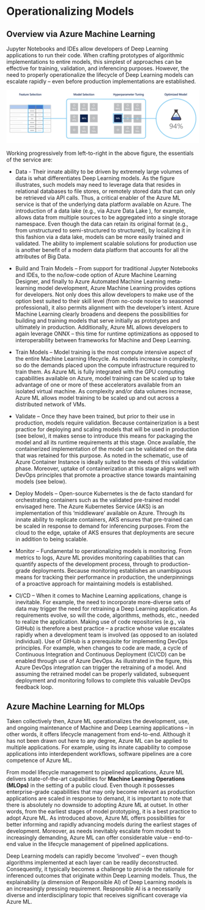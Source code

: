 # Operationalizing Models 

## Overview via Azure Machine Learning 

Jupyter Notebooks and IDEs allow developers of Deep Learning applications to run their code. When crafting prototypes of algorithmic implementations to entire models, this simplest of approaches can be effective for training, validation, and inferencing purposes. However, the need to properly operationalize the lifecycle of Deep Learning models can escalate rapidly – even before production implementations are established. 

![AML Overview](https://raw.githubusercontent.com/ianl-terawe/academy/main/datascience/mlops/media/automl.png "AML Overview")

Working progressively from left-to-right in the above figure, the essentials of the service are:

- Data - Their innate ability to be driven by extremely large volumes of data is what differentiates Deep Learning models. As the figure illustrates, such models may need to leverage data that resides in relational databases to file stores, or remotely stored data that can only be retrieved via API calls. Thus, a critical enabler of the Azure ML service is that of the underlying data platform available on Azure. The introduction of a data lake (e.g., via Azure Data Lake ), for example, allows data from multiple sources to be aggregated into a single storage namespace. Even though the data can retain its original format (e.g., from unstructured to semi-structured to structured), by localizing it in this fashion via a data lake, models can be more easily trained and validated. The ability to implement scalable solutions for production use is another benefit of a modern data platform that accounts for all the attributes of Big Data. 

- Build and Train Models – From support for traditional Jupyter Notebooks and IDEs, to the no/low-code option of Azure Machine Learning Designer, and finally to Azure Automated Machine Learning meta-learning model development, Azure Machine Learning provides options for developers. Not only does this allow developers to make use of the option best suited to their skill level (from no-code novice to seasoned professional), it also permits alignment with the developer’s intent.  Azure Machine Learning clearly broadens and deepens the possibilities for building and training models that serve initially as prototypes and ultimately in production. Additionally, Azure ML allows developers to again leverage ONNX – this time for runtime optimizations as opposed to interoperability between frameworks for Machine and Deep Learning. 

- Train Models – Model training is the most compute intensive aspect of the entire Machine Learning lifecycle. As models increase in complexity, so do the demands placed upon the compute infrastructure required to train them.  As Azure ML is fully integrated with the GPU computing capabilities available on Azure, model training can be scaled up to take advantage of one or more of these accelerators available from an isolated virtual machine. As complexity and/or data volumes increase, Azure ML allows model training to be scaled up and out across a distributed network of VMs.

- Validate – Once they have been trained, but prior to their use in production, models require validation.  Because containerization is a best practice for deploying and scaling models that will be used in production (see below), it makes sense to introduce this means for packaging the model and all its runtime requirements at this stage. Once available, the containerized implementation of the model can be validated on the data that was retained for this purpose. As noted in the schematic, use of Azure Container Instance is ideally suited to the needs of this validation phase. Moreover, uptake of containerization at this stage aligns well with DevOps principles that promote a proactive stance towards maintaining models (see below). 

- Deploy Models – Open-source Kubernetes is the de facto standard for orchestrating containers such as the validated pre-trained model envisaged here. The Azure Kubernetes Service (AKS) is an implementation of this ‘middleware’ available on Azure. Through its innate ability to replicate containers, AKS ensures that pre-trained can be scaled in response to demand for inferencing purposes.  From the cloud to the edge, uptake of AKS ensures that deployments are secure in addition to being scalable. 

- Monitor – Fundamental to operationalizing models is monitoring. From metrics to logs, Azure ML provides monitoring capabilities that can quantify aspects of the development process, through to production-grade deployments. Because monitoring establishes an unambiguous means for tracking their performance in production, the underpinnings of a proactive approach for maintaining models is established. 

- CI/CD – When it comes to Machine Learning applications, change is inevitable. For example, the need to incorporate more-diverse sets of data may trigger the need for retraining a Deep Learning application. As requirements evolve, so will the code, algorithms, methods, etc., needed to realize the application. Making use of code repositories (e.g., via GitHub) is therefore a best practice – a practice whose value escalates rapidly when a development team is involved (as opposed to an isolated individual). Use of GitHub is a prerequisite for implementing DevOps principles. For example, when changes to code are made, a cycle of Continuous Integration and Continuous Deployment (CI/CD) can be enabled through use of Azure DevOps. As illustrated in the figure, this Azure DevOps integration can trigger the retraining of a model. And assuming the retrained model can be properly validated, subsequent deployment and monitoring follows to complete this valuable DevOps feedback loop. 

## Azure Machine Learning for MLOps

Taken collectively then, Azure ML operationalizes the development, use, and ongoing maintenance of Machine and Deep Learning applications – in other words, it offers lifecycle management from end-to-end. Although it has not been drawn out here to any degree, Azure ML can be applied to multiple applications. For example, using its innate capability to compose applications into interdependent workflows, software pipelines are a core competence of Azure ML. 

From model lifecycle management to pipelined applications, Azure ML delivers state-of-the-art capabilities for **Machine Learning Operations (MLOps)** in the setting of a public cloud. Even though it possesses enterprise-grade capabilities that may only become relevant as production applications are scaled in response to demand, it is important to note that there is absolutely no downside to adopting Azure ML at outset. In other words, from the earliest stages of model prototyping, it is a best practice to adopt Azure ML. As introduced above, Azure ML offers possibilities for better informing and rapidly advancing models during the earliest stages of development. Moreover, as needs inevitably escalate from modest to increasingly demanding, Azure ML can offer considerable value – end-to-end value in the lifecycle management of pipelined applications.

Deep Learning models can rapidly become ‘involved’ – even though algorithms implemented at each layer can be readily deconstructed. Consequently, it typically becomes a challenge to provide the rationale for inferenced outcomes that originate within Deep Learning models. Thus, the explainability (a dimension of Responsible AI) of Deep Learning models is an increasingly pressing requirement. Responsible AI is a necessarily diverse and interdisciplinary topic that receives significant coverage via Azure ML. 